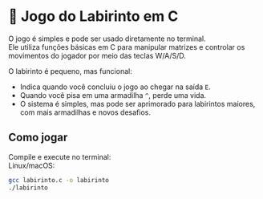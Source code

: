 # 🧩 Jogo do Labirinto em C

O jogo é simples e pode ser usado diretamente no terminal.  
Ele utiliza funções básicas em C para manipular matrizes e controlar os movimentos do jogador por meio das teclas W/A/S/D.  

O labirinto é pequeno, mas funcional:  
- Indica quando você concluiu o jogo ao chegar na saída `E`.  
- Quando você pisa em uma armadilha `^`, perde uma vida.  
- O sistema é simples, mas pode ser aprimorado para labirintos maiores, com mais armadilhas e novos desafios.  

## Como jogar
Compile e execute no terminal:  
Linux/macOS:
```bash
gcc labirinto.c -o labirinto
./labirinto
